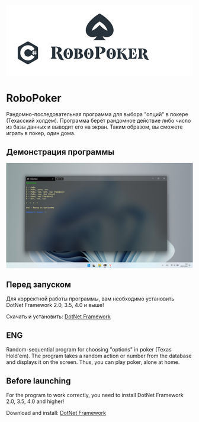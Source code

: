 <p align="center"><img src=".github/img/logo-new.png"></p>

# RoboPoker

Рандомно-последовательная программа для выбора "опций" в покере (Техасский холдем).
Программа берёт рандомное действие либо число из базы данных и выводит его на экран.
Таким образом, вы сможете играть в покер, один дома.

## Демонстрация программы

<p align="center"><img src=".github/img/terminal.png"></p>

## Перед запуском

<p>Для корректной работы программы, вам необходимо установить DotNet Framework 2.0, 3.5, 4.0 и выше!</p>

Скачать и установить: [DotNet Framework](https://dotnet.microsoft.com/en-us/download/dotnet-framework)

## ENG

Random-sequential program for choosing "options" in poker (Texas Hold'em).
The program takes a random action or number from the database and displays it on the screen.
Thus, you can play poker, alone at home.

## Before launching

<p>For the program to work correctly, you need to install DotNet Framework 2.0, 3.5, 4.0 and higher!</p>

Download and install: [DotNet Framework](https://dotnet.microsoft.com/en-us/download/dotnet-framework)
